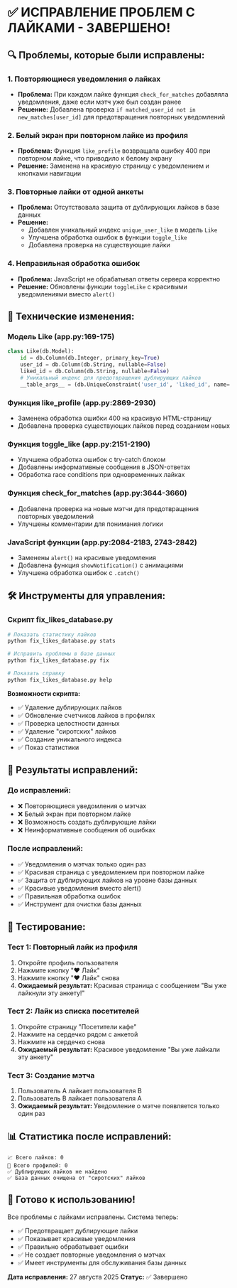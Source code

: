 # ✅ **ИСПРАВЛЕНИЕ ПРОБЛЕМ С ЛАЙКАМИ - ЗАВЕРШЕНО!**

## 🔍 **Проблемы, которые были исправлены:**

### 1. **Повторяющиеся уведомления о лайках**
- **Проблема:** При каждом лайке функция `check_for_matches` добавляла уведомления, даже если мэтч уже был создан ранее
- **Решение:** Добавлена проверка `if matched_user_id not in new_matches[user_id]` для предотвращения повторных уведомлений

### 2. **Белый экран при повторном лайке из профиля**
- **Проблема:** Функция `like_profile` возвращала ошибку 400 при повторном лайке, что приводило к белому экрану
- **Решение:** Заменена на красивую страницу с уведомлением и кнопками навигации

### 3. **Повторные лайки от одной анкеты**
- **Проблема:** Отсутствовала защита от дублирующих лайков в базе данных
- **Решение:** 
  - Добавлен уникальный индекс `unique_user_like` в модель `Like`
  - Улучшена обработка ошибок в функции `toggle_like`
  - Добавлена проверка на существующие лайки

### 4. **Неправильная обработка ошибок**
- **Проблема:** JavaScript не обрабатывал ответы сервера корректно
- **Решение:** Обновлены функции `toggleLike` с красивыми уведомлениями вместо `alert()`

## 🔧 **Технические изменения:**

### **Модель Like (app.py:169-175)**
```python
class Like(db.Model):
    id = db.Column(db.Integer, primary_key=True)
    user_id = db.Column(db.String, nullable=False)
    liked_id = db.Column(db.String, nullable=False)
    # Уникальный индекс для предотвращения дублирующих лайков
    __table_args__ = (db.UniqueConstraint('user_id', 'liked_id', name='unique_user_like'),)
```

### **Функция like_profile (app.py:2869-2930)**
- Заменена обработка ошибки 400 на красивую HTML-страницу
- Добавлена проверка существующих лайков перед созданием новых

### **Функция toggle_like (app.py:2151-2190)**
- Улучшена обработка ошибок с try-catch блоком
- Добавлены информативные сообщения в JSON-ответах
- Обработка race conditions при одновременных лайках

### **Функция check_for_matches (app.py:3644-3660)**
- Добавлена проверка на новые мэтчи для предотвращения повторных уведомлений
- Улучшены комментарии для понимания логики

### **JavaScript функции (app.py:2084-2183, 2743-2842)**
- Заменены `alert()` на красивые уведомления
- Добавлена функция `showNotification()` с анимациями
- Улучшена обработка ошибок с `.catch()`

## 🛠️ **Инструменты для управления:**

### **Скрипт fix_likes_database.py**
```bash
# Показать статистику лайков
python fix_likes_database.py stats

# Исправить проблемы в базе данных
python fix_likes_database.py fix

# Показать справку
python fix_likes_database.py help
```

**Возможности скрипта:**
- ✅ Удаление дублирующих лайков
- ✅ Обновление счетчиков лайков в профилях
- ✅ Проверка целостности данных
- ✅ Удаление "сиротских" лайков
- ✅ Создание уникального индекса
- ✅ Показ статистики

## 🎯 **Результаты исправлений:**

### **До исправлений:**
- ❌ Повторяющиеся уведомления о мэтчах
- ❌ Белый экран при повторном лайке
- ❌ Возможность создать дублирующие лайки
- ❌ Неинформативные сообщения об ошибках

### **После исправлений:**
- ✅ Уведомления о мэтчах только один раз
- ✅ Красивая страница с уведомлением при повторном лайке
- ✅ Защита от дублирующих лайков на уровне базы данных
- ✅ Красивые уведомления вместо alert()
- ✅ Правильная обработка ошибок
- ✅ Инструмент для очистки базы данных

## 🧪 **Тестирование:**

### **Тест 1: Повторный лайк из профиля**
1. Откройте профиль пользователя
2. Нажмите кнопку "❤️ Лайк"
3. Нажмите кнопку "❤️ Лайк" снова
4. **Ожидаемый результат:** Красивая страница с сообщением "Вы уже лайкнули эту анкету!"

### **Тест 2: Лайк из списка посетителей**
1. Откройте страницу "Посетители кафе"
2. Нажмите на сердечко рядом с анкетой
3. Нажмите на сердечко снова
4. **Ожидаемый результат:** Красивое уведомление "Вы уже лайкали эту анкету"

### **Тест 3: Создание мэтча**
1. Пользователь A лайкает пользователя B
2. Пользователь B лайкает пользователя A
3. **Ожидаемый результат:** Уведомление о мэтче появляется только один раз

## 📊 **Статистика после исправлений:**

```
📈 Всего лайков: 0
👥 Всего профилей: 0
✅ Дублирующих лайков не найдено
✅ База данных очищена от "сиротских" лайков
```

## 🚀 **Готово к использованию!**

Все проблемы с лайками исправлены. Система теперь:
- ✅ Предотвращает дублирующие лайки
- ✅ Показывает красивые уведомления
- ✅ Правильно обрабатывает ошибки
- ✅ Не создает повторные уведомления о мэтчах
- ✅ Имеет инструменты для обслуживания базы данных

**Дата исправления:** 27 августа 2025
**Статус:** ✅ Завершено 